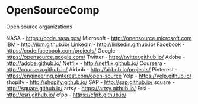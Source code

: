 # OpenSourceComp
Open source organizations

NASA - https://code.nasa.gov/
Microsoft - http://opensource.microsoft.com
IBM - http://ibm.github.io/
LinkedIn - http://linkedin.github.io/
Facebook - https://code.facebook.com/projects/
Google - https://opensource.google.com/
Twitter - http://twitter.github.io/
Adobe - http://adobe.github.io/
Netflix - http://netflix.github.io/
Coursera - http://coursera.github.io/
Airbnb - http://airbnb.io/projects/
Pinterest - https://engineering.pinterest.com/open-source
Yelp - https://yelp.github.io/
shopify - http://shopify.github.io/
SAP - http://sap.github.io/
square - http://square.github.io/
artsy - https://artsy.github.io/
Ersi - http://esri.github.io/
cfpb - https://cfpb.github.io/
